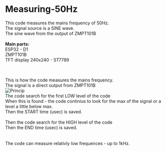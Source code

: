 # Measuring-50Hz
This code measures the mains frequency of 50Hz.<br>
The signal source is a SINE wave.<br>
The sine wave from the output of ZMPT101B<br>
<br>
<B>Main parts:</B><br>
ESP32 - D1<br>
ZMPT101B<br>
TFT display 240x240 - ST7789<br>
<br><br>

This is how the code measures the mains frequency.<br>
The signal is a direct output from ZMPT101B<br>
![Princip](https://github.com/classic-audio/Measuring-50Hz/assets/39434972/d958b991-96d9-4ea5-8f58-9b02ad144cfe)
<br>
The code search for the first LOW level of the code<br>
When this is found - the code continius to look for the max of the signal or a level a little below max.<br>
Then the START time (usec) is saved.<br>
<br>
Then the code search for the HIGH level of the code<br>
Then the END time (usec) is saved.<br>
<br><br>
The code can measure relativly low frequences - up to 1kHz.
<br><br>

